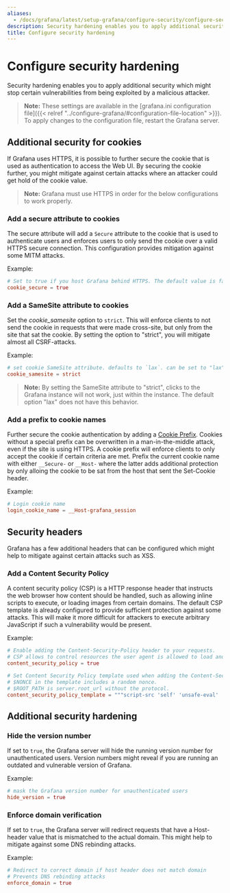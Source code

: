 ```yaml
---
aliases:
  - /docs/grafana/latest/setup-grafana/configure-security/configure-security-hardening/
description: Security hardening enables you to apply additional security which might stop certain vulnerabilities from being exploited by a malicious attacker. 
title: Configure security hardening
---
```


# Configure  security hardening

Security hardening enables you to apply additional security which might stop certain vulnerabilities from being exploited by a malicious attacker. 

> **Note:** These settings are available in the [grafana.ini configuration file]({{< relref "../configure-grafana/#configuration-file-location" >}}). To apply changes to the configuration file, restart the Grafana server.



## Additional security for cookies

If Grafana uses HTTPS, it is possible to further secure the cookie that is used as authentication to access the Web UI. By securing the cookie further, you might mitigate against certain attacks where an attacker could get hold of the cookie value.

> **Note:** Grafana must use HTTPS in order for the below configurations to work properly.

### Add a secure attribute to cookies

The secure attribute will add a `Secure` attribute to the cookie that is used to authenticate users and enforces users to only send the cookie over a valid HTTPS secure connection. This configuration provides mitigation against some MITM attacks.

Example:
```toml
# Set to true if you host Grafana behind HTTPS. The default value is false.
cookie_secure = true
```


### Add a SameSite attribute to cookies

Set the *cookie_samesite* option to `strict`. This will enforce clients to not send the cookie in requests that were made cross-site, but only from the site that sat the cookie. By setting the option to "strict", you will mitigate almost all CSRF-attacks. 

Example:
  ```toml
# set cookie SameSite attribute. defaults to `lax`. can be set to "lax", "strict", "none" and "disabled"
cookie_samesite = strict
```
  
> **Note:** By setting the SameSite attribute to "strict", clicks to the Grafana instance will not work, just within the instance. The default option "lax" does not have this behavior. 


### Add a prefix to cookie names

Further secure the cookie authentication by adding a [Cookie Prefix](https://googlechrome.github.io/samples/cookie-prefixes/). Cookies without a special prefix can be overwritten in a man-in-the-middle attack, even if the site is using HTTPS. A cookie prefix will enforce clients to only accept the cookie if certain criteria are met. 
Prefix the current cookie name with either `__Secure-` or `__Host-` where the latter adds additional protection by only alloing the cookie to be sat from the host that sent the Set-Cookie header.

Example:
  ```toml
# Login cookie name
login_cookie_name = __Host-grafana_session
```

## Security headers

Grafana has a few additional headers that can be configured which might help to mitigate against certain attacks such as XSS.

### Add a Content Security Policy

A content security policy (CSP) is a HTTP response header that instructs the web browser how content should be handled, such as allowing inline scripts to execute, or loading images from certain domains. The default CSP template is already configured to provide sufficient protection against some attacks. This will make it more difficult for attackers to execute arbitrary JavaScript if such a vulnerability would be present. 

Example:
  ```toml
# Enable adding the Content-Security-Policy header to your requests.
# CSP allows to control resources the user agent is allowed to load and helps prevent XSS attacks.
content_security_policy = true

# Set Content Security Policy template used when adding the Content-Security-Policy header to your requests.
# $NONCE in the template includes a random nonce.
# $ROOT_PATH is server.root_url without the protocol.
content_security_policy_template = """script-src 'self' 'unsafe-eval' 'unsafe-inline' 'strict-dynamic' $NONCE;object-src 'none';font-src 'self';style-src 'self' 'unsafe-inline' blob:;img-src * data:;base-uri 'self';connect-src 'self' grafana.com ws://$ROOT_PATH wss://$ROOT_PATH;manifest-src 'self';media-src 'none';form-action 'self';"""
```


## Additional security hardening 

### Hide the version number

If set to `true`, the Grafana server will hide the running version number for unauthenticated users. Version numbers might reveal if you are running an outdated and vulnerable version of Grafana.

Example:
  ```toml
# mask the Grafana version number for unauthenticated users
hide_version = true
```

### Enforce domain verification

If set to `true`, the Grafana server will redirect requests that have a Host-header value that is mismatched to the actual domain. This might help to mitigate against some DNS rebinding attacks.

Example:
  ```toml
# Redirect to correct domain if host header does not match domain
# Prevents DNS rebinding attacks
enforce_domain = true
```
